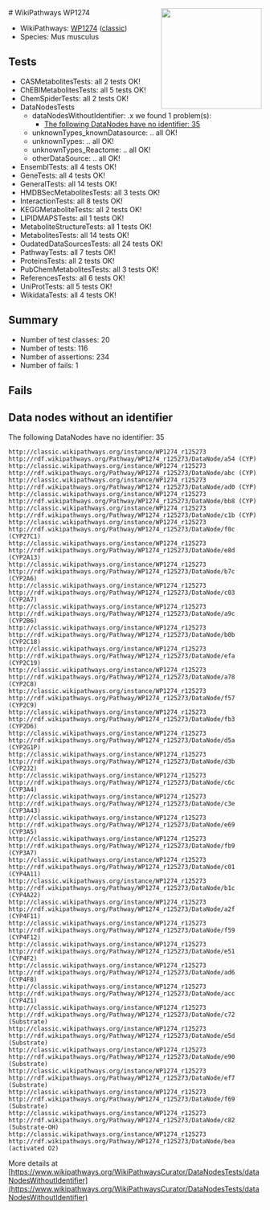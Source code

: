<img style="float: right; width: 200px" src="https://upload.wikimedia.org/wikipedia/commons/thumb/8/83/Wplogo_with_text_500.png/640px-Wplogo_with_text_500.png" />
# WikiPathways WP1274

* WikiPathways: [WP1274](https://wikipathways.org/pathways/WP1274) ([classic](https://classic.wikipathways.org/instance/WP1274))
* Species: Mus musculus
## Tests
* CASMetabolitesTests: all 2 tests OK!
* ChEBIMetabolitesTests: all 5 tests OK!
* ChemSpiderTests: all 2 tests OK!
* DataNodesTests
    * dataNodesWithoutIdentifier: .x we found 1 problem(s):
        * [The following DataNodes have no identifier: 35](#8792c4d3)
    * unknownTypes_knownDatasource: .. all OK!
    * unknownTypes: .. all OK!
    * unknownTypes_Reactome: .. all OK!
    * otherDataSource: .. all OK!
* EnsemblTests: all 4 tests OK!
* GeneTests: all 4 tests OK!
* GeneralTests: all 14 tests OK!
* HMDBSecMetabolitesTests: all 3 tests OK!
* InteractionTests: all 8 tests OK!
* KEGGMetaboliteTests: all 2 tests OK!
* LIPIDMAPSTests: all 1 tests OK!
* MetaboliteStructureTests: all 1 tests OK!
* MetabolitesTests: all 14 tests OK!
* OudatedDataSourcesTests: all 24 tests OK!
* PathwayTests: all 7 tests OK!
* ProteinsTests: all 2 tests OK!
* PubChemMetabolitesTests: all 3 tests OK!
* ReferencesTests: all 6 tests OK!
* UniProtTests: all 5 tests OK!
* WikidataTests: all 4 tests OK!


## Summary

* Number of test classes: 20
* Number of tests: 116
* Number of assertions: 234
* Number of fails: 1

## Fails

<a name="8792c4d3" />

## Data nodes without an identifier

The following DataNodes have no identifier: 35
```
http://classic.wikipathways.org/instance/WP1274_r125273 http://rdf.wikipathways.org/Pathway/WP1274_r125273/DataNode/a54 (CYP)
http://classic.wikipathways.org/instance/WP1274_r125273 http://rdf.wikipathways.org/Pathway/WP1274_r125273/DataNode/abc (CYP)
http://classic.wikipathways.org/instance/WP1274_r125273 http://rdf.wikipathways.org/Pathway/WP1274_r125273/DataNode/ad0 (CYP)
http://classic.wikipathways.org/instance/WP1274_r125273 http://rdf.wikipathways.org/Pathway/WP1274_r125273/DataNode/bb8 (CYP)
http://classic.wikipathways.org/instance/WP1274_r125273 http://rdf.wikipathways.org/Pathway/WP1274_r125273/DataNode/c1b (CYP)
http://classic.wikipathways.org/instance/WP1274_r125273 http://rdf.wikipathways.org/Pathway/WP1274_r125273/DataNode/f0c (CYP27C1)
http://classic.wikipathways.org/instance/WP1274_r125273 http://rdf.wikipathways.org/Pathway/WP1274_r125273/DataNode/e8d (CYP2A13)
http://classic.wikipathways.org/instance/WP1274_r125273 http://rdf.wikipathways.org/Pathway/WP1274_r125273/DataNode/b7c (CYP2A6)
http://classic.wikipathways.org/instance/WP1274_r125273 http://rdf.wikipathways.org/Pathway/WP1274_r125273/DataNode/c03 (CYP2A7)
http://classic.wikipathways.org/instance/WP1274_r125273 http://rdf.wikipathways.org/Pathway/WP1274_r125273/DataNode/a9c (CYP2B6)
http://classic.wikipathways.org/instance/WP1274_r125273 http://rdf.wikipathways.org/Pathway/WP1274_r125273/DataNode/b0b (CYP2C18)
http://classic.wikipathways.org/instance/WP1274_r125273 http://rdf.wikipathways.org/Pathway/WP1274_r125273/DataNode/efa (CYP2C19)
http://classic.wikipathways.org/instance/WP1274_r125273 http://rdf.wikipathways.org/Pathway/WP1274_r125273/DataNode/a78 (CYP2C8)
http://classic.wikipathways.org/instance/WP1274_r125273 http://rdf.wikipathways.org/Pathway/WP1274_r125273/DataNode/f57 (CYP2C9)
http://classic.wikipathways.org/instance/WP1274_r125273 http://rdf.wikipathways.org/Pathway/WP1274_r125273/DataNode/fb3 (CYP2D6)
http://classic.wikipathways.org/instance/WP1274_r125273 http://rdf.wikipathways.org/Pathway/WP1274_r125273/DataNode/d5a (CYP2G1P)
http://classic.wikipathways.org/instance/WP1274_r125273 http://rdf.wikipathways.org/Pathway/WP1274_r125273/DataNode/d3b (CYP2J2)
http://classic.wikipathways.org/instance/WP1274_r125273 http://rdf.wikipathways.org/Pathway/WP1274_r125273/DataNode/c6c (CYP3A4)
http://classic.wikipathways.org/instance/WP1274_r125273 http://rdf.wikipathways.org/Pathway/WP1274_r125273/DataNode/c3e (CYP3A43)
http://classic.wikipathways.org/instance/WP1274_r125273 http://rdf.wikipathways.org/Pathway/WP1274_r125273/DataNode/e69 (CYP3A5)
http://classic.wikipathways.org/instance/WP1274_r125273 http://rdf.wikipathways.org/Pathway/WP1274_r125273/DataNode/fb9 (CYP3A7)
http://classic.wikipathways.org/instance/WP1274_r125273 http://rdf.wikipathways.org/Pathway/WP1274_r125273/DataNode/c01 (CYP4A11)
http://classic.wikipathways.org/instance/WP1274_r125273 http://rdf.wikipathways.org/Pathway/WP1274_r125273/DataNode/b1c (CYP4A22)
http://classic.wikipathways.org/instance/WP1274_r125273 http://rdf.wikipathways.org/Pathway/WP1274_r125273/DataNode/a2f (CYP4F11)
http://classic.wikipathways.org/instance/WP1274_r125273 http://rdf.wikipathways.org/Pathway/WP1274_r125273/DataNode/f59 (CYP4F12)
http://classic.wikipathways.org/instance/WP1274_r125273 http://rdf.wikipathways.org/Pathway/WP1274_r125273/DataNode/e51 (CYP4F2)
http://classic.wikipathways.org/instance/WP1274_r125273 http://rdf.wikipathways.org/Pathway/WP1274_r125273/DataNode/ad6 (CYP4F8)
http://classic.wikipathways.org/instance/WP1274_r125273 http://rdf.wikipathways.org/Pathway/WP1274_r125273/DataNode/acc (CYP4Z1)
http://classic.wikipathways.org/instance/WP1274_r125273 http://rdf.wikipathways.org/Pathway/WP1274_r125273/DataNode/c72 (Substrate)
http://classic.wikipathways.org/instance/WP1274_r125273 http://rdf.wikipathways.org/Pathway/WP1274_r125273/DataNode/e5d (Substrate)
http://classic.wikipathways.org/instance/WP1274_r125273 http://rdf.wikipathways.org/Pathway/WP1274_r125273/DataNode/e90 (Substrate)
http://classic.wikipathways.org/instance/WP1274_r125273 http://rdf.wikipathways.org/Pathway/WP1274_r125273/DataNode/ef7 (Substrate)
http://classic.wikipathways.org/instance/WP1274_r125273 http://rdf.wikipathways.org/Pathway/WP1274_r125273/DataNode/f69 (Substrate)
http://classic.wikipathways.org/instance/WP1274_r125273 http://rdf.wikipathways.org/Pathway/WP1274_r125273/DataNode/c82 (Substrate-OH)
http://classic.wikipathways.org/instance/WP1274_r125273 http://rdf.wikipathways.org/Pathway/WP1274_r125273/DataNode/bea (activated O2)
```

More details at [https://www.wikipathways.org/WikiPathwaysCurator/DataNodesTests/dataNodesWithoutIdentifier](https://www.wikipathways.org/WikiPathwaysCurator/DataNodesTests/dataNodesWithoutIdentifier)


